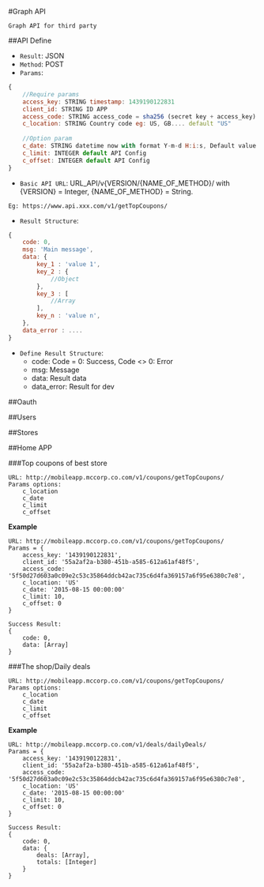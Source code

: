 #Graph API

`Graph API for third party`

##API Define
* `Result`: JSON
* `Method`: POST
* `Params`: 
```javascript
{
    //Require params
    access_key: STRING timestamp: 1439190122831
    client_id: STRING ID APP
    access_code: STRING access_code = sha256 (secret key + access_key)
    c_location: STRING Country code eg: US, GB.... default "US"    
          
    //Option param        
    c_date: STRING datetime now with format Y-m-d H:i:s, Default value equal server datetime
    c_limit: INTEGER default API Config
    c_offset: INTEGER default API Config
}
```
* `Basic API URL`: URL_API/v{VERSION/{NAME_OF_METHOD}/ with {VERSION} = Integer, {NAME_OF_METHOD} = String. 

`Eg: https://www.api.xxx.com/v1/getTopCoupons/`

* `Result Structure`:
```javascript
{
    code: 0,
    msg: 'Main message',   
    data: {
        key_1 : 'value 1',
        key_2 : {
            //Object
        },
        key_3 : [
            //Array
        ],      
        key_n : 'value n',
    },
    data_error : ....
}
```
* `Define Result Structure`:
    * code: Code = 0: Success, Code <> 0: Error
    * msg: Message
    * data: Result data
    * data_error: Result for dev

##Oauth

##Users

##Stores

##Home APP

###Top coupons of best store

```
URL: http://mobileapp.mccorp.co.com/v1/coupons/getTopCoupons/
Params options:
    c_location
    c_date
    c_limit
    c_offset
```

**Example**
```
URL: http://mobileapp.mccorp.co.com/v1/coupons/getTopCoupons/
Params = {
    access_key: '1439190122831', 
    client_id: '55a2af2a-b380-451b-a585-612a61af48f5',
    access_code: '5f50d27d603a0c09e2c53c35864ddcb42ac735c6d4fa369157a6f95e6380c7e8',
    c_location: 'US'
    c_date: '2015-08-15 00:00:00'
    c_limit: 10,
    c_offset: 0
}

Success Result:
{
    code: 0,
    data: [Array]
}
```

###The shop/Daily deals

```
URL: http://mobileapp.mccorp.co.com/v1/coupons/getTopCoupons/
Params options:
    c_location
    c_date
    c_limit
    c_offset
```

**Example**
```
URL: http://mobileapp.mccorp.co.com/v1/deals/dailyDeals/
Params = {
    access_key: '1439190122831', 
    client_id: '55a2af2a-b380-451b-a585-612a61af48f5',
    access_code: '5f50d27d603a0c09e2c53c35864ddcb42ac735c6d4fa369157a6f95e6380c7e8',
    c_location: 'US'
    c_date: '2015-08-15 00:00:00'
    c_limit: 10,
    c_offset: 0
}

Success Result:
{
    code: 0,
    data: {
        deals: [Array],
        totals: [Integer]
    }
}
```

